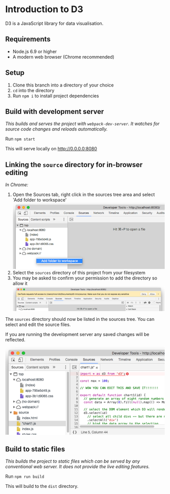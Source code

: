 # Introduction to D3

D3 is a JavaScript library for data visualisation.

## Requirements

* Node.js 6.9 or higher
* A modern web browser (Chrome recommended)

## Setup

1. Clone this branch into a directory of your choice
1. `cd` into the directory
1. Run `npm i` to install project dependencies

## Build with development server

_This builds and serves the project with `webpack-dev-server`. It watches for source code changes and reloads automatically._

Run `npm start`

This will serve locally on http://0.0.0.0:8080

## Linking the `source` directory for in-browser editing

_In Chrome:_

1. Open the Sources tab, right click in the sources tree area and select 'Add folder to workspace'
  !['Add folder to workspace'](./readme-assets/add-folder.png)
1. Select the `sources` directory of this project from your filesystem
1. You may be asked to confirm your permission to add the directory so allow it
  !['Allow folder add'](./readme-assets/allow.png)

The `sources` directory should now be listed in the sources tree. You can select and edit the source files.

If you are running the development server any saved changes will be reflected.

!['Directory added'](./readme-assets/source-added.png)


## Build to static files

_This builds the project to static files which can be served by any conventional web server. It does not provide the live editing features._

Run `npm run build`

This will build to the `dist` directory.
